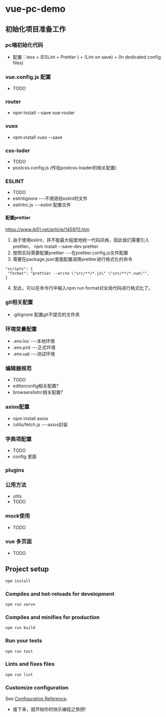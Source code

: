 # vue-pc-demo

## 初始化项目准备工作
### pc端初始化代码
- 配置：less + (ESLint + Prettier ) + (Lint on save) + (In dedicated config files)

### vue.config.js 配置
- TODO

### router
- npm install --save vue-router

### vuex
- npm install vuex --save

### css-loder
- TODO
- postcss.config.js (传给postcss-loader的相关配置)

### ESLINT
- TODO
- eslintignore  ---不用效验eslint的文件
- eslintrc.js   ---eslint 配置文件
#### 配置prettier
https://www.jb51.net/article/145970.htm
1. 由于使用eslint，并不能最大程度地统一代码风格，因此我们需要引入prettier。
npm install --save-dev prettier 
2. 按照实际需要配置prettier   ---在prettier.config.js文件配置
3. 需要在package.json里面配置调用prettier进行格式化的命令
```
"scripts": {
 "format": "prettier --write \"src/**/*.js\" \"src/**/*.vue\"",
}

```
4. 至此，可以在命令行中输入npm run format对全局代码进行格式化了。

### git相关配置
-   .gitignore 配置git不提交的文件夹

### 环境变量配置
- .env.loc ---本地环境
- .env.prd ---正式环境
- .env.uat ---测试环境

### 编辑器规范
- TODO
- editorconfig相关配置?
- browserslistrc相关配置?

### axios配置
- npm install axios
- /utils/fetch.js   ---axios封装

### 字典项配置
- TODO
- config 里面
### plugins

### 公用方法
- utils 
- TODO

### mock使用
- TODO

### vue 多页面
- TODO


## Project setup
```
npm install
```

### Compiles and hot-reloads for development
```
npm run serve
```

### Compiles and minifies for production
```
npm run build
```

### Run your tests
```
npm run test
```

### Lints and fixes files
```
npm run lint
```


### Customize configuration
See [Configuration Reference](https://cli.vuejs.org/config/).


- 接下来，就开始你的快乐编程之旅把!